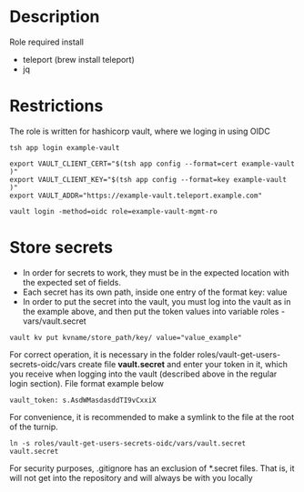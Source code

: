 # Description

Role required install
* teleport (brew install teleport)
* jq

# Restrictions
The role is written for hashicorp vault, where we loging  in using OIDC
```commandline
tsh app login example-vault
 
export VAULT_CLIENT_CERT="$(tsh app config --format=cert example-vault )"
export VAULT_CLIENT_KEY="$(tsh app config --format=key example-vault )"
export VAULT_ADDR="https://example-vault.teleport.example.com"
 
vault login -method=oidc role=example-vault-mgmt-ro
```

# Store secrets
* In order for secrets to work, they must be in the expected location with the expected set of fields.
* Each secret has its own path, inside one entry of the format key: value
* In order to put the secret into the vault, you must log into the vault as in the example above, and then put the token values into variable roles - vars/vault.secret  

```commandline
vault kv put kvname/store_path/key/ value="value_example"
```

For correct operation, it is necessary in the folder roles/vault-get-users-secrets-oidc/vars create file **vault.secret** and enter your token in it, which you receive when logging into the vault (described above in the regular login section). File format example below
```commandline
vault_token: s.AsdWMasdasddTI9vCxxiX
```

For convenience, it is recommended to make a symlink to the file at the root of the turnip. 
```commandline
ln -s roles/vault-get-users-secrets-oidc/vars/vault.secret vault.secret
```

For security purposes, .gitignore has an exclusion of *.secret files. That is, it will not get into the repository and will always be with you locally

